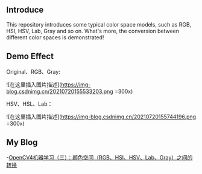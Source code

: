 ## Introduce
This repository introduces some typical color space models, such as RGB, HSI, HSV, Lab, Gray and so on. What's more, the conversion between different color spaces is demonstrated!

## Demo Effect

Original、RGB、Gray:

![在这里插入图片描述](https://img-blog.csdnimg.cn/20210720155533203.png =300x)

HSV、HSL、Lab：

![在这里插入图片描述](https://img-blog.csdnimg.cn/20210720155744196.png =300x)

## My Blog
-[OpenCV4机器学习（三）：颜色空间（RGB、HSI、HSV、Lab、Gray）之间的转换](https://ai-wx.blog.csdn.net/article/details/118933508)
